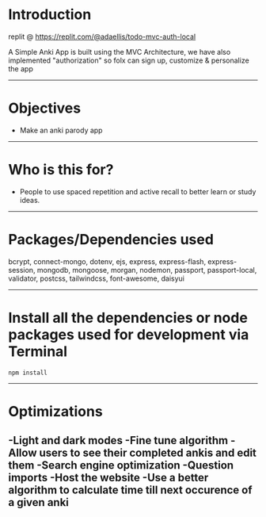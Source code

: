 # Introduction

replit @ https://replit.com/@adaellis/todo-mvc-auth-local

A Simple Anki App is built using the MVC Architecture, we have also implemented "authorization" so folx can sign up, customize & personalize the app 

---

# Objectives

- Make an anki parody app

---

# Who is this for? 

- People to use spaced repetition and 
active recall to better learn or study ideas.
---

# Packages/Dependencies used 

bcrypt, connect-mongo, dotenv, ejs, express, express-flash, express-session, mongodb, mongoose, morgan, nodemon, passport, passport-local, validator, postcss, tailwindcss, font-awesome, daisyui

---

# Install all the dependencies or node packages used for development via Terminal

`npm install` 

---

# Optimizations
-Light and dark modes
-Fine tune algorithm
-Allow users to see their completed ankis and edit them
-Search engine optimization
-Question imports
-Host the website
-Use a better algorithm to calculate time till next occurence of a given anki
 ---
 